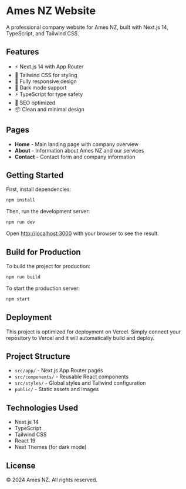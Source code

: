 # Ames NZ Website

A professional company website for Ames NZ, built with Next.js 14, TypeScript, and Tailwind CSS.

## Features

- ⚡ Next.js 14 with App Router
- 🎨 Tailwind CSS for styling
- 📱 Fully responsive design
- 🌙 Dark mode support
- ⚡ TypeScript for type safety
- 🎯 SEO optimized
- 📦 Clean and minimal design

## Pages

- **Home** - Main landing page with company overview
- **About** - Information about Ames NZ and our services
- **Contact** - Contact form and company information

## Getting Started

First, install dependencies:

```bash
npm install
```

Then, run the development server:

```bash
npm run dev
```

Open [http://localhost:3000](http://localhost:3000) with your browser to see the result.

## Build for Production

To build the project for production:

```bash
npm run build
```

To start the production server:

```bash
npm start
```

## Deployment

This project is optimized for deployment on Vercel. Simply connect your repository to Vercel and it will automatically build and deploy.

## Project Structure

- `src/app/` - Next.js App Router pages
- `src/components/` - Reusable React components
- `src/styles/` - Global styles and Tailwind configuration
- `public/` - Static assets and images

## Technologies Used

- Next.js 14
- TypeScript
- Tailwind CSS
- React 19
- Next Themes (for dark mode)

## License

© 2024 Ames NZ. All rights reserved.
